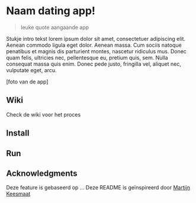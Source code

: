 # Naam dating app!
> leuke quote aangaande app

Stukje intro tekst lorem ipsum dolor sit amet, consectetuer adipiscing elit. Aenean commodo ligula eget dolor. Aenean massa. Cum sociis natoque penatibus et magnis dis parturient montes, nascetur ridiculus mus. Donec quam felis, ultricies nec, pellentesque eu, pretium quis, sem. Nulla consequat massa quis enim. Donec pede justo, fringilla vel, aliquet nec, vulputate eget, arcu.

[foto van de app]

## Wiki
Check de wiki voor het proces

## Install
<!-- Hier komt uitleg over hoe je npm installed -->

## Run
<!-- Hier komt de code die je moet gebruiken om je app te runnen -->

## Acknowledgments
Deze feature is gebaseerd op ...
Deze README is geïnspireerd door <a href="https://github.com/MartijnKeesmaat/dating-app">Martijn Keesmaat</a>
